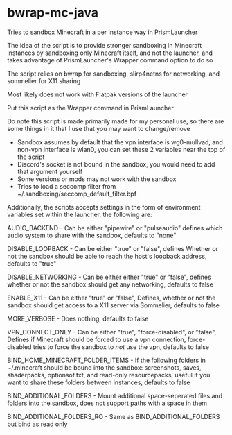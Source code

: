 # bwrap-mc-java

Tries to sandbox Minecraft in a per instance way in PrismLauncher

The idea of the script is to provide stronger sandboxing in Minecraft instances by sandboxing only Minecraft itself, and not the launcher, and takes advantage of PrismLauncher's Wrapper command option to do so

The script relies on bwrap for sandboxing, slirp4netns for networking, and sommelier for X11 sharing

Most likely does not work with Flatpak versions of the launcher

Put this script as the Wrapper command in PrismLauncher 

Do note this script is made primarily made for my personal use, so there are some things in it that I use that you may want to change/remove

- Sandbox assumes by default that the vpn interface is wg0-mullvad, and non-vpn interface is wlan0, you can set these 2 variables near the top of the script
- Discord's socket is not bound in the sandbox, you would need to add that argument yourself
- Some versions or mods may not work with the sandbox
- Tries to load a seccomp filter from ~/.sandboxing/seccomp_default_filter.bpf

Additionally, the scripts accepts settings in the form of environment variables set within the launcher, the following are:

AUDIO_BACKEND - Can be either "pipewire" or "pulseaudio" defines which audio system to share with the sandbox, defaults to "none"

DISABLE_LOOPBACK - Can be either "true" or "false", defines Whether or not the sandbox should be able to reach the host's loopback address, defaults to "true" 

DISABLE_NETWORKING - Can be either either "true" or "false", defines whether or not the sandbox should get any networking, defaults to false

ENABLE_X11 - Can be either "true" or "false", Defines, whether or not the sandbox should get access to a X11 server via Sommelier, defaults to false

MORE_VERBOSE - Does nothing, defaults to false

VPN_CONNECT_ONLY - Can be either "true", "force-disabled", or "false", Defines if Minecraft should be forced to use a vpn connection, force-disabled tries to force the sandbox to *not* use the vpn, defaults to false

BIND_HOME_MINECRAFT_FOLDER_ITEMS - If the following folders in ~/.minecraft should be bound into the sandbox: screenshots, saves, shaderpacks, optionsof.txt, and read-only resourcepacks, useful if you want to share these folders between instances, defaults to false

BIND_ADDITIONAL_FOLDERS - Mount additional space-seperated files and folders into the sandbox, does not support paths with a space in them

BIND_ADDITIONAL_FOLDERS_RO - Same as BIND_ADDITIONAL_FOLDERS but bind as read only
